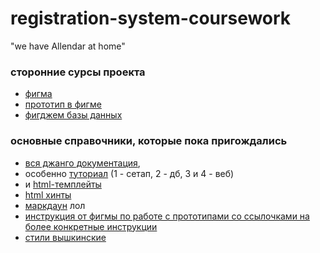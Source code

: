 # registration-system-coursework
"we have Allendar at home"
### сторонние сурсы проекта
- [фигма](https://www.figma.com/file/Kt2FDXipEGxZJmpCemKc7s/Registration-system?t=3hfefkVQvIIGJvIm-6)
- [прототип в фигме](https://www.figma.com/proto/Kt2FDXipEGxZJmpCemKc7s/Registration-system?page-id=1%3A2&node-id=6-95&viewport=120%2C127%2C0.14&scaling=scale-down&starting-point-node-id=6%3A95&show-proto-sidebar=1)
- [фигджем базы данных](https://www.figma.com/file/cpJIurC4qGIu2jrA6UtA9I/Registration-System%3A-ER-Diagram?t=dPPlxvHcQsi7tSL4-6)
### основные справочники, которые пока пригождались
- [вся джанго документация](https://docs.djangoproject.com/en/4.1/),
- особенно [туториал](https://docs.djangoproject.com/en/4.1/intro/) (1 - сетап, 2 - дб, 3 и 4 - веб)
- и [html-темплейты](https://docs.djangoproject.com/en/4.1/ref/templates/language/)
- [html хинты](https://www.w3schools.com/html/default.asp)
- [маркдаун](https://docs.github.com/en/get-started/writing-on-github/getting-started-with-writing-and-formatting-on-github/basic-writing-and-formatting-syntax) лол
- [инструкция от фигмы по работе с прототипами со ссылочками на более конкретные инструкции](https://help.figma.com/hc/en-us/articles/360040314193-Guide-to-prototyping-in-Figma)
- [стили вышкинские](https://www.hse.ru/info/brandbook)